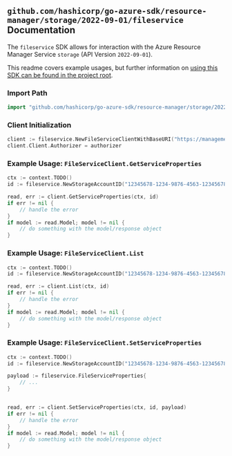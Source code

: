 
## `github.com/hashicorp/go-azure-sdk/resource-manager/storage/2022-09-01/fileservice` Documentation

The `fileservice` SDK allows for interaction with the Azure Resource Manager Service `storage` (API Version `2022-09-01`).

This readme covers example usages, but further information on [using this SDK can be found in the project root](https://github.com/hashicorp/go-azure-sdk/tree/main/docs).

### Import Path

```go
import "github.com/hashicorp/go-azure-sdk/resource-manager/storage/2022-09-01/fileservice"
```


### Client Initialization

```go
client := fileservice.NewFileServiceClientWithBaseURI("https://management.azure.com")
client.Client.Authorizer = authorizer
```


### Example Usage: `FileServiceClient.GetServiceProperties`

```go
ctx := context.TODO()
id := fileservice.NewStorageAccountID("12345678-1234-9876-4563-123456789012", "example-resource-group", "accountValue")

read, err := client.GetServiceProperties(ctx, id)
if err != nil {
	// handle the error
}
if model := read.Model; model != nil {
	// do something with the model/response object
}
```


### Example Usage: `FileServiceClient.List`

```go
ctx := context.TODO()
id := fileservice.NewStorageAccountID("12345678-1234-9876-4563-123456789012", "example-resource-group", "accountValue")

read, err := client.List(ctx, id)
if err != nil {
	// handle the error
}
if model := read.Model; model != nil {
	// do something with the model/response object
}
```


### Example Usage: `FileServiceClient.SetServiceProperties`

```go
ctx := context.TODO()
id := fileservice.NewStorageAccountID("12345678-1234-9876-4563-123456789012", "example-resource-group", "accountValue")

payload := fileservice.FileServiceProperties{
	// ...
}


read, err := client.SetServiceProperties(ctx, id, payload)
if err != nil {
	// handle the error
}
if model := read.Model; model != nil {
	// do something with the model/response object
}
```
